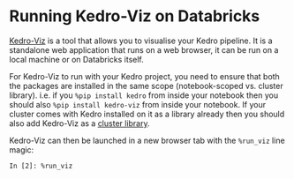 # Running Kedro-Viz on Databricks

[Kedro-Viz](../visualisation/kedro-viz_visualisation.md) is a tool that allows you to visualise your Kedro pipeline. It is a standalone web application that runs on a web browser, it can be run on a local machine or on Databricks itself.

For Kedro-Viz to run with your Kedro project, you need to ensure that both the packages are installed in the same scope (notebook-scoped vs. cluster library). i.e. if you `%pip install kedro` from inside your notebook then you should also `%pip install kedro-viz` from inside your notebook.
If your cluster comes with Kedro installed on it as a library already then you should also add Kedro-Viz as a [cluster library](https://docs.microsoft.com/en-us/azure/databricks/libraries/cluster-libraries).

Kedro-Viz can then be launched in a new browser tab with the `%run_viz` line magic:

```ipython
In [2]: %run_viz
```
